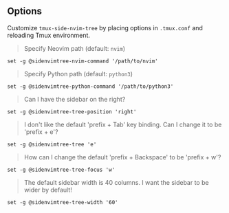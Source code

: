 ## Options

Customize `tmux-side-nvim-tree` by placing options in `.tmux.conf` and reloading Tmux
environment.

> Specify Neovim path (default: `nvim`)

    set -g @sidenvimtree-nvim-command '/path/to/nvim'

> Specify Python path (default: `python3`)

    set -g @sidenvimtree-python-command '/path/to/python3'

> Can I have the sidebar on the right?

    set -g @sidenvimtree-tree-position 'right'

> I don't like the default 'prefix + Tab' key binding. Can I change it to be
'prefix + e'?

    set -g @sidenvimtree-tree 'e'

> How can I change the default 'prefix + Backspace' to be 'prefix + w'?

    set -g @sidenvimtree-tree-focus 'w'

> The default sidebar width is 40 columns. I want the sidebar to be wider by
default!

    set -g @sidenvimtree-tree-width '60'

